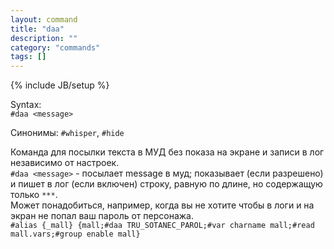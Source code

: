 ```yaml
---
layout: command
title: "daa"
description: ""
category: "commands"
tags: []
---
```

{% include JB/setup %}

Syntax:  
`#daa <message>`  

Синонимы: `#whisper`, `#hide`

Команда для посылки текста в МУД без показа на экране и записи в лог независимо от настроек.  
`#daa <message>` - посылает message в муд; показывает (если разрешено) и пишет в лог (если включен) строку, равную по длине, но содержащую только `***`.  
Может понадобиться, например, когда вы не хотите чтобы в логи и на экран не попал ваш пароль от персонажа.  
`#alias {_mall} {mall;#daa TRU_SOTANEC_PAROL;#var charname mall;#read mall.vars;#group enable mall}`

